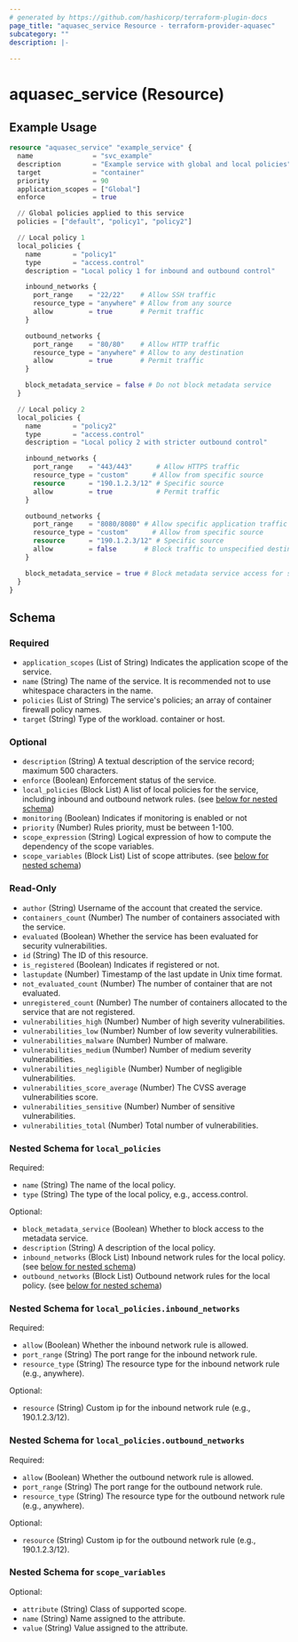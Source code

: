 ```yaml
---
# generated by https://github.com/hashicorp/terraform-plugin-docs
page_title: "aquasec_service Resource - terraform-provider-aquasec"
subcategory: ""
description: |-
  
---
```


# aquasec_service (Resource)



## Example Usage

```terraform
resource "aquasec_service" "example_service" {
  name               = "svc_example"
  description        = "Example service with global and local policies"
  target             = "container"
  priority           = 90
  application_scopes = ["Global"]
  enforce            = true

  // Global policies applied to this service
  policies = ["default", "policy1", "policy2"]

  // Local policy 1
  local_policies {
    name        = "policy1"
    type        = "access.control"
    description = "Local policy 1 for inbound and outbound control"

    inbound_networks {
      port_range    = "22/22"    # Allow SSH traffic
      resource_type = "anywhere" # Allow from any source
      allow         = true       # Permit traffic
    }

    outbound_networks {
      port_range    = "80/80"    # Allow HTTP traffic
      resource_type = "anywhere" # Allow to any destination
      allow         = true       # Permit traffic
    }

    block_metadata_service = false # Do not block metadata service
  }

  // Local policy 2
  local_policies {
    name        = "policy2"
    type        = "access.control"
    description = "Local policy 2 with stricter outbound control"

    inbound_networks {
      port_range    = "443/443"      # Allow HTTPS traffic
      resource_type = "custom"      # Allow from specific source
      resource      = "190.1.2.3/12" # Specific source
      allow         = true           # Permit traffic
    }

    outbound_networks {
      port_range    = "8080/8080" # Allow specific application traffic
      resource_type = "custom"      # Allow from specific source
      resource      = "190.1.2.3/12" # Specific source
      allow         = false       # Block traffic to unspecified destinations
    }

    block_metadata_service = true # Block metadata service access for security
  }
}
```

<!-- schema generated by tfplugindocs -->
## Schema

### Required

- `application_scopes` (List of String) Indicates the application scope of the service.
- `name` (String) The name of the service. It is recommended not to use whitespace characters in the name.
- `policies` (List of String) The service's policies; an array of container firewall policy names.
- `target` (String) Type of the workload. container or host.

### Optional

- `description` (String) A textual description of the service record; maximum 500 characters.
- `enforce` (Boolean) Enforcement status of the service.
- `local_policies` (Block List) A list of local policies for the service, including inbound and outbound network rules. (see [below for nested schema](#nestedblock--local_policies))
- `monitoring` (Boolean) Indicates if monitoring is enabled or not
- `priority` (Number) Rules priority, must be between 1-100.
- `scope_expression` (String) Logical expression of how to compute the dependency of the scope variables.
- `scope_variables` (Block List) List of scope attributes. (see [below for nested schema](#nestedblock--scope_variables))

### Read-Only

- `author` (String) Username of the account that created the service.
- `containers_count` (Number) The number of containers associated with the service.
- `evaluated` (Boolean) Whether the service has been evaluated for security vulnerabilities.
- `id` (String) The ID of this resource.
- `is_registered` (Boolean) Indicates if registered or not.
- `lastupdate` (Number) Timestamp of the last update in Unix time format.
- `not_evaluated_count` (Number) The number of container that are not evaluated.
- `unregistered_count` (Number) The number of containers allocated to the service that are not registered.
- `vulnerabilities_high` (Number) Number of high severity vulnerabilities.
- `vulnerabilities_low` (Number) Number of low severity vulnerabilities.
- `vulnerabilities_malware` (Number) Number of malware.
- `vulnerabilities_medium` (Number) Number of medium severity vulnerabilities.
- `vulnerabilities_negligible` (Number) Number of negligible vulnerabilities.
- `vulnerabilities_score_average` (Number) The CVSS average vulnerabilities score.
- `vulnerabilities_sensitive` (Number) Number of sensitive vulnerabilities.
- `vulnerabilities_total` (Number) Total number of vulnerabilities.

<a id="nestedblock--local_policies"></a>
### Nested Schema for `local_policies`

Required:

- `name` (String) The name of the local policy.
- `type` (String) The type of the local policy, e.g., access.control.

Optional:

- `block_metadata_service` (Boolean) Whether to block access to the metadata service.
- `description` (String) A description of the local policy.
- `inbound_networks` (Block List) Inbound network rules for the local policy. (see [below for nested schema](#nestedblock--local_policies--inbound_networks))
- `outbound_networks` (Block List) Outbound network rules for the local policy. (see [below for nested schema](#nestedblock--local_policies--outbound_networks))

<a id="nestedblock--local_policies--inbound_networks"></a>
### Nested Schema for `local_policies.inbound_networks`

Required:

- `allow` (Boolean) Whether the inbound network rule is allowed.
- `port_range` (String) The port range for the inbound network rule.
- `resource_type` (String) The resource type for the inbound network rule (e.g., anywhere).

Optional:

- `resource` (String) Custom ip for the inbound network rule (e.g., 190.1.2.3/12).


<a id="nestedblock--local_policies--outbound_networks"></a>
### Nested Schema for `local_policies.outbound_networks`

Required:

- `allow` (Boolean) Whether the outbound network rule is allowed.
- `port_range` (String) The port range for the outbound network rule.
- `resource_type` (String) The resource type for the outbound network rule (e.g., anywhere).

Optional:

- `resource` (String) Custom ip for the outbound network rule (e.g., 190.1.2.3/12).



<a id="nestedblock--scope_variables"></a>
### Nested Schema for `scope_variables`

Optional:

- `attribute` (String) Class of supported scope.
- `name` (String) Name assigned to the attribute.
- `value` (String) Value assigned to the attribute.


